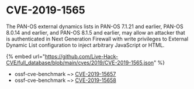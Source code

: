 # CVE-2019-1565

The PAN-OS external dynamics lists in PAN-OS 7.1.21 and earlier, PAN-OS 8.0.14 and earlier, and PAN-OS 8.1.5 and earlier, may allow an attacker that is authenticated in Next Generation Firewall with write privileges to External Dynamic List configuration to inject arbitrary JavaScript or HTML.

{% embed url="https://github.com/Live-Hack-CVE/full_database/blob/main/cves/2019/CVE-2019-1565.json" %}


* ossf-cve-benchmark ~> [CVE-2019-15657](https://zeste.alice-snow.ru/2019/database/cve-2019-1565/cve-2019-15657-ossf-cve-benchmark)
* ossf-cve-benchmark ~> [CVE-2019-15658](https://zeste.alice-snow.ru/2019/database/cve-2019-1565/cve-2019-15658-ossf-cve-benchmark)
